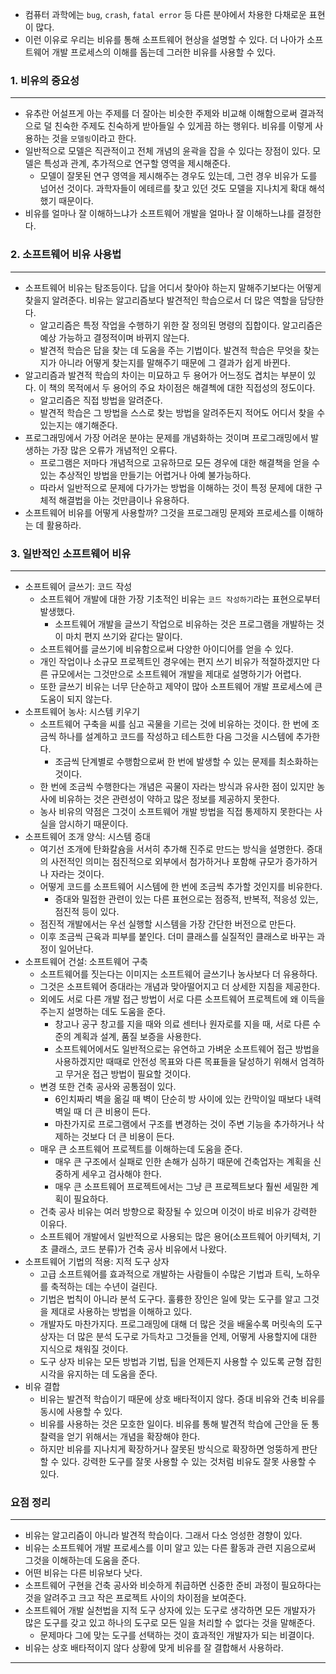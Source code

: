 - 컴퓨터 과학에는 `bug`, `crash`, `fatal error` 등 다른 분야에서 차용한 다채로운 표현이 많다.
- 이런 이유로 우리는 비유를 통해 소프트웨어 현상을 설명할 수 있다. 더 나아가 소프트웨어 개발 프로세스의 이해를 돕는데 그러한 비유를 사용할 수 있다.

### 1. 비유의 중요성

---

- 유추란 어설프게 아는 주제를 더 잘아는 비슷한 주제와 비교해 이해함으로써 결과적으로 덜 친숙한 주제도 친숙하게 받아들일 수 있게끔 하는 행위다. 비유를 이렇게 사용하는 것을 `모델링`이라고 한다.
- 일반적으로 모델은 직관적이고 전체 개념의 윤곽을 잡을 수 있다는 장점이 있다. 모델은 특성과 관계, 추가적으로 연구할 영역을 제시해준다.
    - 모델이 잘못된 연구 영역을 제시해주는 경우도 있는데, 그런 경우 비유가 도를 넘어선 것이다. 과학자들이 에테르를 찾고 있던 것도 모델을 지나치게 확대 해석했기 때문이다.
- 비유를 얼마나 잘 이해하느냐가 소프트웨어 개발을 얼마나 잘 이해하느냐를 결정한다.

### 2. 소프트웨어 비유 사용법

---

- 소프트웨어 비유는 탐조등이다. 답을 어디서 찾아야 하는지 말해주기보다는 어떻게 찾을지 알려준다. 비유는 알고리즘보다 발견적인 학습으로서 더 많은 역할을 담당한다.
    - 알고리즘은 특정 작업을 수행하기 위한 잘 정의된 명령의 집합이다. 알고리즘은 예상 가능하고 결정적이며 바뀌지 않는다.
    - 발견적 학습은 답을 찾는 데 도움을 주는 기법이다. 발견적 학습은 무엇을 찾는지가 아니라 어떻게 찾는지를 말해주기 때문에 그 결과가 쉽게 바뀐다.
- 알고리즘과 발견적 학습의 차이는 미묘하고 두 용어가 어느정도 겹치는 부분이 있다. 이 책의 목적에서 두 용어의 주요 차이점은 해결첵에 대한 직접성의 정도이다.
    - 알고리즘은 직접 방법을 알려준다.
    - 발견적 학습은 그 방법을 스스로 찾는 방법을 알려주든지 적어도 어디서 찾을 수 있는지는 얘기해준다.
- 프로그래밍에서 가장 어려운 분야는 문제를 개념화하는 것이며 프로그래밍에서 발생하는 가장 많은 오류가 개념적인 오류다.
    - 프로그램은 저마다 개념적으로 고유하므로 모든 경우에 대한 해결책을 얻을 수 있는 추상적인 방법을 만들기는 어렵거나 아예 불가능하다.
    - 따라서 일반적으로 문제에 다가가는 방법을 이해하는 것이 특정 문제에 대한 구체적 해결법을 아는 것만큼이나 유용하다.
- 소프트웨어 비유를 어떻게 사용할까? 그것을 프로그래밍 문제와 프로세스를 이해하는 데 활용하라.

### 3. 일반적인 소프트웨어 비유

---

- 소프트웨어 글쓰기: 코드 작성
    - 소프트웨어 개발에 대한 가장 기초적인 비유는 `코드 작성하기`라는 표현으로부터 발생했다.
        - 소프트웨어 개발을 글쓰기 작업으로 비유하는 것은 프로그램을 개발하는 것이 마치 편지 쓰기와 같다는 말이다.
    - 소프트웨어를 글쓰기에 비유함으로써 다양한 아이디어를 얻을 수 있다.
    - 개인 작업이나 소규모 프로젝트인 경우에는 편지 쓰기 비유가 적절하겠지만 다른 규모에서는 그것만으로 소프트웨어 개발을 제대로 설명하기가 어렵다.
    - 또한 글쓰기 비유는 너무 단순하고 제약이 많아 소프트웨어 개발 프로세스에 큰 도움이 되지 않는다.
- 소프트웨어 농사: 시스템 키우기
    - 소프트웨어 구축을 씨를 심고 곡물을 기르는 것에 비유하는 것이다. 한 번에 조금씩 하나를 설계하고 코드를 작성하고 테스트한 다음 그것을 시스템에 추가한다.
        - 조금씩 단계별로 수행함으로써 한 번에 발생할 수 있는 문제를 최소화하는 것이다.
    - 한 번에 조금씩 수행한다는 개념은 곡물이 자라는 방식과 유사한 점이 있지만 농사에 비유하는 것은 관련성이 약하고 많은 정보를 제공하지 못한다.
    - 농사 비유의 약점은 그것이 소프트웨어 개발 방법을 직접 통제하지 못한다는 사실을 암시하기 때문이다.
- 소프트웨어 조개 양식: 시스템 증대
    - 여기선 조개에 탄화칼슘을 서서히 추가해 진주로 만드는 방식을 설명한다. 증대의 사전적인 의미는 점진적으로 외부에서 첨가하거나 포함해 규모가 증가하거나 자라는 것이다.
    - 어떻게 코드를 소프트웨어 시스템에 한 번에 조금씩 추가할 것인지를 비유한다.
        - 증대와 밀접한 관련이 있는 다른 표현으로는 점증적, 반복적, 적응성 있는, 점진적 등이 있다.
    - 점진적 개발에서는 우선 실행할 시스템을 가장 간단한 버전으로 만든다.
    - 이후 조금씩 근육과 피부를 붙인다. 더미 클래스를 실질적인 클래스로 바꾸는 과정이 일어난다.
- 소프트웨어 건설: 소프트웨어 구축
    - 소프트웨어를 짓는다는 이미지는 소프트웨어 글쓰기나 농사보다 더 유용하다.
    - 그것은 소프트웨어 증대라는 개념과 맞아떨어지고 더 상세한 지침을 제공한다.
    - 외에도 서로 다른 개발 접근 방법이 서로 다른 소프트웨어 프로젝트에 왜 이득을 주는지 설명하는 데도 도움을 준다.
        - 창고나 공구 창고를 지을 때와 의료 센터나 원자로를 지을 때, 서로 다른 수준의 계획과 설계, 품질 보증을 사용한다.
        - 소프트웨어에서도 일반적으로는 유연하고 가벼운 소프트웨어 접근 방법을 사용하겠지만 때때로 안전성 목표와 다른 목표들을 달성하기 위해서 엄격하고 무거운 접근 방법이 필요할 것이다.
    - 변경 또한 건축 공사와 공통점이 있다.
        - 6인치짜리 벽을 옮길 때 벽이 단순히 방 사이에 있는 칸막이일 때보다 내력벽일 때 더 큰 비용이 든다.
        - 마찬가지로 프로그램에서 구조를 변경하는 것이 주변 기능을 추가하거나 삭제하는 것보다 더 큰 비용이 든다.
    - 매우 큰 소프트웨어 프로젝트를 이해하는데 도움을 준다.
        - 매우 큰 구조에서 실패로 인한 손해가 심하기 때문에 건축업자는 계획을 신중하게 세우고 검사해야 한다.
        - 매우 큰 소프트웨어 프로젝트에서는 그냥 큰 프로젝트보다 훨씬 세밀한 계획이 필요하다.
    - 건축 공사 비유는 여러 방향으로 확장될 수 있으며 이것이 바로 비유가 강력한 이유다.
    - 소프트웨어 개발에서 일반적으로 사용되는 많은 용어(소프트웨어 아키텍처, 기초 클래스, 코드 분류)가 건축 공사 비유에서 나왔다.
- 소프트웨어 기법의 적용: 지적 도구 상자
    - 고급 소프트웨어를 효과적으로 개발하는 사람들이 수많은 기법과 트릭, 노하우를 축적하는 데는 수년이 걸린다.
    - 기법은 법칙이 아니라 분석 도구다. 훌륭한 장인은 일에 맞는 도구를 알고 그것을 제대로 사용하는 방법을 이해하고 있다.
    - 개발자도 마찬가지다. 프로그래밍에 대해 더 많은 것을 배울수록 머릿속의 도구 상자는 더 많은 분석 도구로 가득차고 그것들을 언제, 어떻게 사용할지에 대한 지식으로 채워질 것이다.
    - 도구 상자 비유는 모든 방법과 기법, 팁을 언제든지 사용할 수 있도록 균형 잡힌 시각을 유지하는 데 도움을 준다.
- 비유 결합
    - 비유는 발견적 학습이기 때문에 상호 배타적이지 않다. 증대 비유와 건축 비유를 동시에 사용할 수 있다.
    - 비유를 사용하는 것은 모호한 일이다. 비유를 통해 발견적 학습에 근안을 둔 통찰력을 얻기 위해서는 개념을 확장해야 한다.
    - 하지만 비유를 지나치게 확장하거나 잘못된 방식으로 확장하면 엉뚱하게 판단할 수 있다. 강력한 도구를 잘못 사용할 수 있는 것처럼 비유도 잘못 사용할 수 있다.

### 요점 정리

---

- 비유는 알고리즘이 아니라 발견적 학습이다. 그래서 다소 엉성한 경향이 있다.
- 비유는 소프트웨어 개발 프로세스를 이미 알고 있는 다른 활동과 관련 지음으로써 그것을 이해하는데 도움을 준다.
- 어떤 비유는 다른 비유보다 낫다.
- 소프트웨어 구현을 건축 공사와 비슷하게 취급하면 신중한 준비 과정이 필요하다는 것을 알려주고 크고 작은 프로젝트 사이의 차이점을 보여준다.
- 소프트웨어 개발 실천법을 지적 도구 상자에 있는 도구로 생각하면 모든 개발자가 많은 도구를 갖고 있고 하나의 도구로 모든 일을 처리할 수 없다는 것을 말해준다.
    - 문제마다 그에 맞는 도구를 선택하는 것이 효과적인 개발자가 되는 비결이다.
- 비유는 상호 배타적이지 않다 상황에 맞게 비유를 잘 결합해서 사용하라.

---